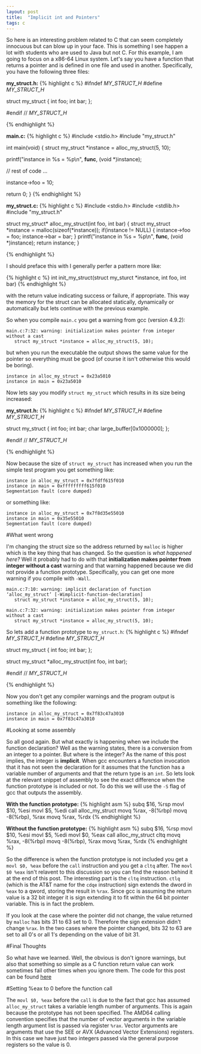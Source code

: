 ```yaml
---
layout: post
title:  "Implicit int and Pointers"
tags: c
---
```


So here is an interesting problem related to C that can seem completely
innocuous but can blow up in your face.  This is something I see happen a lot
with students who are used to Java but not C.  For this example, I am going to
focus on a x86-64 Linux system.  Let's say you have a function that returns a
pointer and is defined in one file and used in another.  Specifically, you have
the following three files:

**my_struct.h:**
{% highlight c %}
#ifndef _MY_STRUCT_H_
#define _MY_STRUCT_H_

struct my_struct {
  int foo;
  int bar;
};

#endif // _MY_STRUCT_H_

{% endhighlight %}

**main.c:**
{% highlight c %}
#include <stdio.h>
#include "my_struct.h"

int main(void)
{
  struct my_struct *instance = alloc_my_struct(5, 10);

  printf("instance in %s = %p\n", __func__, (void *)instance);

  // rest of code ...

  instance->foo = 10;

  return 0;
}
{% endhighlight %}


**my_struct.c:**
{% highlight c %}
#include <stdio.h>
#include <stdlib.h>
#include "my_struct.h"

struct my_struct*
alloc_my_struct(int foo, int bar)
{
  struct my_struct *instance = malloc(sizeof(*instance));
  if(instance != NULL) {
    instance->foo = foo;
    instance->bar = bar;
  }
  printf("instance in %s = %p\n", __func__, (void *)instance);
  return instance;
}

{% endhighlight %}

I should preface this with I generally perfer a pattern more like:

{% highlight c %}
int init_my_struct(struct my_sturct *instance, int foo, int bar)
{% endhighlight %}

with the return value indicating success or failure, if appropriate.  This way
the memory for the struct can be allocated statically, dynamically or
automatically but lets continue with the previous example.

So when you compile `main.c` you get a warning from gcc (version 4.9.2):

    main.c:7:32: warning: initialization makes pointer from integer without a cast
       struct my_struct *instance = alloc_my_struct(5, 10);

but when you run the executable the output shows the same value for the pointer
so everything must be good (of course it isn't otherwise this would be boring).

    instance in alloc_my_struct = 0x23a5010
    instance in main = 0x23a5010

Now lets say you modify `struct my_struct` which results in its size being
increased:

**my_struct.h:**
{% highlight c %}
#ifndef _MY_STRUCT_H_
#define _MY_STRUCT_H_

struct my_struct {
  int foo;
  int bar;
  char large_buffer[0x1000000];
};

#endif // _MY_STRUCT_H_

{% endhighlight %}

Now because the size of `struct my_struct` has increased when you run the simple
test program you get something like:

    instance in alloc_my_struct = 0x7fdff615f010
    instance in main = 0xfffffffff615f010
    Segmentation fault (core dumped)

or something like:

    instance in alloc_my_struct = 0x7f8d35e55010
    instance in main = 0x35e55010
    Segmentation fault (core dumped)

#What went wrong

I'm changing the struct size so the address returned by `malloc` is higher which
is the key thing that has changed.  So the question is *what happened here?*
Well it probably had to do with that **initialization makes pointer from integer
without a cast** warning and that warning happened because we did not provide a
function prototype.  Specifically, you can get one more warning if you compile
with `-Wall`.

    main.c:7:10: warning: implicit declaration of function ‘alloc_my_struct’ [-Wimplicit-function-declaration]
       struct my_struct *instance = alloc_my_struct(5, 10);

    main.c:7:32: warning: initialization makes pointer from integer without a cast
       struct my_struct *instance = alloc_my_struct(5, 10);

So lets add a function prototype to `my_struct.h`:
{% highlight c %}
#ifndef _MY_STRUCT_H_
#define _MY_STRUCT_H_

struct my_struct {
  int foo;
  int bar;
};

struct my_struct *alloc_my_struct(int foo, int bar);

#endif // _MY_STRUCT_H_

{% endhighlight %}

Now you don't get any compiler warnings and the program output is something like
the following:

    instance in alloc_my_struct = 0x7f83c47a3010
    instance in main = 0x7f83c47a3010


#Looking at some assembly

So all good again.  But what exactly is happening when we include the function
declaration?  Well as the warning states, there is a conversion from an
integer to a pointer.  But where is the integer?  As the name of this post
implies, the integer is **implicit**.  When gcc encounters a function invocation
that it has not seen the declaration for it assumes that the function has a
variable number of arguments and that the return type is an `int`.  So lets look
at the relevant snippet of assembly to see the exact difference when the
function prototype is included or not. To do this we will use the `-S` flag of
gcc that outputs the assembly.

**With the function prototype:**
{% highlight asm %}
subq $16, %rsp
movl $10, %esi
movl $5, %edi
call alloc_my_struct
movq %rax, -8(%rbp)
movq -8(%rbp), %rax
movq %rax, %rdx
{% endhighlight %}

**Without the function prototype:**
{% highlight asm %}
subq $16, %rsp
movl $10, %esi
movl $5, %edi
movl $0, %eax
call alloc_my_struct
cltq
movq %rax, -8(%rbp)
movq -8(%rbp), %rax
movq %rax, %rdx
{% endhighlight %}

So the difference is when the function prototype is not included you get a `movl
$0, %eax` before the `call` instruction and you get a `cltq` after.  The `movl
$0 %eax` isn't relavent to this discussion so you can find the reason behind it
at the end of this post.  The interesting part is the `cltq` instruction.
`ctlq` (which is the AT&T name for the `cdqe` instruction) sign extends the
dword in `%eax` to a qword, storing the result in `%rax`.  Since gcc is assuming
the return value is a 32 bit integer it is sign extending it to fit within the
64 bit pointer variable.  This is in fact the problem.

If you look at the case where the pointer did not change, the value returned by
`malloc` has bits 31 to 63 set to 0.  Therefore the sign extension didn't change
`%rax`.  In the two cases where the pointer changed, bits 32 to 63 are set to
all 0's or all 1's depending on the value of bit 31.

#Final Thoughts

So what have we learned.  Well, the obvious is don't ignore warnings, but also
that something so simple as a C function return value can work sometimes
fail other times when you ignore them.  The code for this post can be found
[here](/code/implicit-int-and-pointers.tar.gz)

#Setting %eax to 0 before the function call

The `movl $0, %eax` before the `call` is due to the fact that gcc has assumed
`alloc_my_struct` takes a variable length number of arguments.  This is again
because the prototype has not been specified.  The AMD64 calling convention
specifies that the number of vector arguments in the variable length argument
list is passed via register `%rax`.  Vector arguments are arguments that use the
SEE or AVX (Advanced Vector Extensions) registers.  In this case we have just
two integers passed via the general purpose registers so the value is 0.
